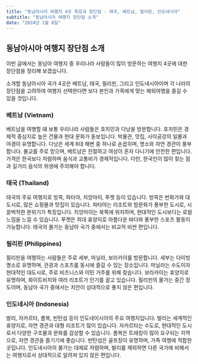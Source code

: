 ```yaml
---
title: "동남아시아 여행지 4곳 특징과 장단점 - 태국, 베트남, 필리핀, 인도네시아"
subtitle: "동남아시아 여행지 장단점 소개"
date: "2024년 1월 8일"
---
```

## 동남아시아 여행지 장단점 소개

이번 글에서는 동남아 여행지 중 우리나라 사람들이 많이 방문하는 여행지 4곳에 대한 장단점을 정리해 보겠습니다.

소개할 동남아시아 국가 4곳은 베트남, 태국, 필리핀, 그리고 인도네시아이며 각 나라의 장단점을 고려하여 여행지 선택한다면 보다 본인과 가족에게 맞는 해외여행을 즐길 수 있을 것입니다.


### 베트남 (Vietnam)
베트남을 여행할 떄 보통 우리나라 사람들은 호치민과 다낭을 방문합니다.
호치민은 경제적 중심지로 높은 건물과 현대 문화가 돋보입니다.
박물관, 맛집, 사이공강의 일몰과 야경이 유명합니다.
다낭은 세계 6대 해변 중 하나로 손꼽히며, 명소와 자연 경관이 풍부합니다.
불교를 주로 믿으며, 베트남은 친절하고 여성이 혼자 다니기에 안전한 편입니다.
가격은 한국보다 저렴하며 음식과 교통비가 경제적입니다.
다만, 한국인이 많이 찾는 점과 길거리 음식의 위생에 주의해야 합니다.


### 태국 (Thailand)
태국의 주요 여행지로 방콕, 파타야, 치앙마이, 푸켓 등이 있습니다.
방콕은 번화가와 대도시로, 많은 쇼핑몰과 맛집이 있습니다.
파타야는 리조트와 밤문화가 풍부한 도시로, 시끌벅적한 분위기가 특징입니다.
치앙마이는 북쪽에 위치하며, 현대적인 도시보다는 로컬 느낌을 느낄 수 있습니다.
푸켓은 최대 휴양지로 아름다운 바다와 풍부한 스포츠 활동이 가능합니다.
태국의 물가는 동남아 국가 중에서는 비교적 비싼 편입니다.


### 필리핀 (Philippines)
필리핀을 여행하는 사람들은 주로 세부, 마닐라, 보라카이를 방문합니다.
세부는 다이빙 명소로 유명하며, 관광과 스포츠를 동시에 즐길 수 있는 장소입니다.
마닐라는 수도이자 현대적인 대도시로, 주로 비즈니스와 이민 거주를 위해 찾습니다.
보라카이는 휴양지로 유명하며, 화이트비치와 여러 리조트가 인기를 끌고 있습니다.
필리핀의 물가는 중간 정도이며, 동남아 국가 중에서는 치안이 상대적으로 좋지 않은 편입니다.


### 인도네시아 (Indonesia)
발리, 자카르타, 롬복, 빈탄섬 등이 인도네이시아의 주요 여행지입니다.
발리는 세계적인 휴양지로, 자연 경관과 대형 리조트가 많이 있습니다.
자카르타는 수도로, 현대적인 도시로서 다양한 구조물과 문화를 감상할 수 있습니다.
롬복은 트레킹이 많이 요구되는 지역으로, 자연 경관을 즐기기에 좋습니다.
빈탄섬은 골프장이 유명하며, 가족 여행에 적합한 곳입니다.
인도네시아의 물가는 대체로 저렴하며, 발리를 제외하면 다른 국가에 비해서는 여행지로서 상대적으로 알려져 있지 않은 편입니다.
